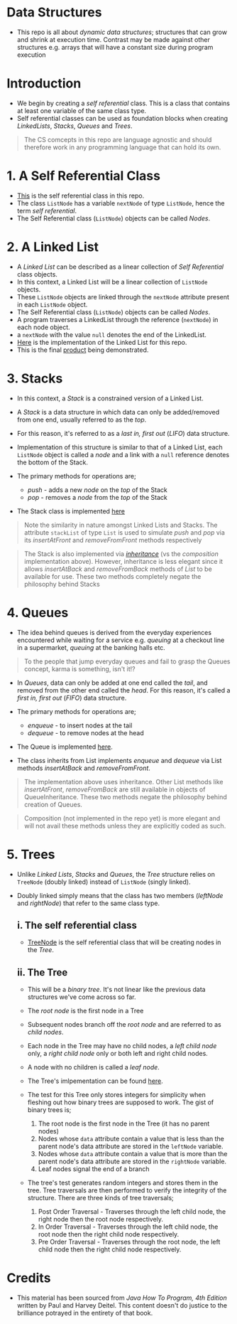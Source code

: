 # Data Structures
* This repo is all about _dynamic data structures_; structures that can grow and shrink at execution time. Contrast may be made against other structures e.g. arrays that will have a constant size during program execution

# Introduction
* We begin by creating a *self referential* class. This is a class that contains at least one variable of the same class type.
* Self referential classes can be used as foundation blocks when creating _LinkedLists_, _Stacks_, _Queues_ and _Trees_.

> The CS comcepts in this repo are language agnostic and should therefore work in any programming language that can hold its own.

# 1. A Self Referential Class
* [This](https://github.com/andela-lkabui/sturdy-octo-happiness/blob/master/src/com/deitel/jhtp4/ch19/ListNode.java) is the self referential class in this repo.
* The class `ListNode` has a variable `nextNode` of type `ListNode`, hence the term _self referential_.
* The Self Referential class (`ListNode`) objects can be called _Nodes_.

# 2. A Linked List
* A _Linked List_ can be described as a linear collection of _Self Referential_ class objects.
* In this context, a Linked List will be a linear collection of `ListNode` objects.
* These `ListNode` objects are linked through the `nextNode` attribute present in each `ListNode` object.
* The Self Referential class (`ListNode`) objects can be called _Nodes_.
* A program traverses a LinkedList through the reference (`nextNode`) in each node object.
* a `nextNode` with the value `null` denotes the end of the LinkedList.
* [Here](https://github.com/andela-lkabui/sturdy-octo-happiness/blob/master/src/com/deitel/jhtp4/ch19/List.java) is the implementation of the Linked List for this repo.
* This is the final [product](https://github.com/andela-lkabui/sturdy-octo-happiness/blob/ft-readme/ListTest.java) being demonstrated.

# 3. Stacks
* In this context, a _Stack_ is a constrained version of a Linked List.
* A _Stack_ is a data structure in which data can only be added/removed from one end, usually referred to as the _top_.
* For this reason, it's referred to as a _last in, first out_ (*LIFO*) data structure.
* Implementation of this structure is similar to that of a Linked List, each `ListNode` object is called a _node_ and a link with a `null` reference denotes the bottom of the Stack.
* The primary methods for operations are;
  * *push* - adds a new _node_ on the _top_ of the Stack
  * *pop* - removes a _node_ from the _top_ of the Stack

 * The Stack class is implemented [here](https://github.com/andela-lkabui/sturdy-octo-happiness/blob/ft-readme/src/com/deitel/jhtp4/ch19/StackComposition.java)

 > Note the similarity in nature amongst Linked Lists and Stacks. The attribute `stackList` of type `List` is used to simulate *push* and *pop* via its *insertAtFront* and *removeFromFront* methods respectively

 > The Stack is also implemented via [_inheritance_](https://github.com/andela-lkabui/sturdy-octo-happiness/blob/ft-readme/src/com/deitel/jhtp4/ch19/StackInheritance.java) (vs the _composition_ implementation above). However, inheritance is less elegant since it allows *insertAtBack* and *removeFromBack* methods of *List* to be available for use. These two methods completely negate the philosophy behind Stacks

# 4. Queues
* The idea behind queues is derived from the everyday experiences encountered while waiting for a service e.g. _queuing_ at a checkout line in a supermarket, _queuing_ at the banking halls etc.

> To the people that jump everyday queues and fail to grasp the Queues concept, karma is something, isn't it!?

* In _Queues_, data can only be added at one end called the _tail_, and removed from the other end called the _head_. For this reason, it's called a _first in, first out_ (*FIFO*) data structure.
* The primary methods for operations are;
  * *enqueue* - to insert nodes at the tail
  * *dequeue* - to remove nodes at the head

* The Queue is implemented [here](https://github.com/andela-lkabui/sturdy-octo-happiness/blob/master/src/com/deitel/jhtp4/ch19/QueueInheritance.java).
* The class inherits from List implements *enqueue* and *dequeue* via List methods *insertAtBack* and *removeFromFront*.

> The implementation above uses inheritance. Other List methods like *insertAtFront*, *removeFromBack* are still available in objects of QueueInheritance. These two methods negate the philosophy behind creation of Queues.

> Composition (not implemented in the repo yet) is more elegant and will not avail these methods unless they are explicitly coded as such.

# 5. Trees
* Unlike _Linked Lists_, _Stacks_ and _Queues_, the _Tree_ structure relies on `TreeNode` (doubly linked) instead of `ListNode` (singly linked).
* Doubly linked simply means that the class has two members (*leftNode* and *rightNode*) that refer to the same class type.

  ## i. The self referential class
  * [TreeNode](https://github.com/andela-lkabui/sturdy-octo-happiness/blob/ft-readme/src/com/deitel/jhtp4/ch19/TreeNode.java) is the self referential class that will be creating nodes in the _Tree_.
  
  ## ii. The Tree
  * This will be a _binary tree_. It's not linear like the previous data structures we've come across so far.
  * The _root node_ is the first node in a Tree
  * Subsequent nodes branch off the _root node_ and are referred to as _child nodes_.
  * Each node in the Tree may have no child nodes, a _left child node_ only, a _right child node_ only or both left and right child nodes.
  * A node with no children is called a _leaf node_.
  
  * The Tree's imlpementation can be found [here](https://github.com/andela-lkabui/sturdy-octo-happiness/blob/ft-readme/src/com/deitel/jhtp4/ch19/Tree.java).
  * The test for this Tree only stores integers for simplicity when fleshing out how binary trees are supposed to work. The gist of binary trees is;
    1. The root node is the first node in the Tree (it has no parent nodes)
	2. Nodes whose `data` attribute contain a value that is less than the parent node's data attribute are stored in the `leftNode` variable.
	3. Nodes whose `data` attribute contain a value that is more than the parent node's data attribute are stored in the `rightNode` variable.
	4. Leaf nodes signal the end of a branch


  * The tree's test generates random integers and stores them in the tree. Tree traversals are then performed to verify the integrity of the structure. There are three kinds of tree traversals;
    1. Post Order Traversal - Traverses through the left child node, the right node then the root node respectively.
	2. In Order Traversal - Traverses through the left child node, the root node then the right child node respectively.
	3. Pre Order Traversal - Traverses through the root node, the left child node then the right child node respectively.

# Credits
* This material has been sourced from _Java How To Program, 4th Edition_ written by Paul and Harvey Deitel. This content doesn't do justice to the brilliance potrayed in the entirety of that book.
